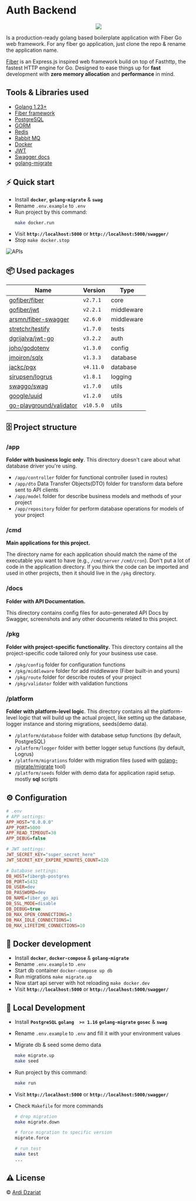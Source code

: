 # Auth Backend

<p align="center">
  <a href="https://golang.org/doc/go1.23">
    <img src="https://img.shields.io/badge/Go-1.23+-00ADD8?style=flat&logo=go">
  </a>
</p>

Is a production-ready golang based boilerplate application with Fiber Go web framework.
For any fiber go application, just clone the repo & rename the application name.

[Fiber](https://gofiber.io/) is an Express.js inspired web framework build on top of Fasthttp, the fastest HTTP engine for Go. Designed to ease things up for **fast** development with **zero memory allocation** and **performance** in mind.

## Tools & Libraries used

- [Golang 1.23+](https://golang.org/doc/go1.23)
- [Fiber framework](https://gofiber.io/)
- [PostgreSQL](https://www.postgresql.org/)
- [GORM](https://gorm.io/)
- [Redis](https://redis.io/)
- [Rabbit MQ](https://www.rabbitmq.com/)
- [Docker](https://www.docker.com/get-started)
- [JWT](https://github.com/form3tech-oss/jwt-go)
- [Swagger docs](https://github.com/swaggo/swag)
- [golang-migrate](https://github.com/golang-migrate/migrate)

## ⚡️ Quick start

- Install **`docker`**, **`golang-migrate`** & **`swag`**
- Rename `.env.example` to `.env`
- Run project by this command:
  ```bash
  make docker.run
  ```
- Visit **`http://localhost:5000`** or **`http://localhost:5000/swagger/`**
- Stop `make docker.stop`

![APIs](docs/api_list.png)

## 📦 Used packages

| Name                                                                  | Version   | Type       |
| --------------------------------------------------------------------- | --------- | ---------- |
| [gofiber/fiber](https://github.com/gofiber/fiber)                     | `v2.7.1`  | core       |
| [gofiber/jwt](https://github.com/gofiber/jwt)                         | `v2.2.1`  | middleware |
| [arsmn/fiber-swagger](https://github.com/arsmn/fiber-swagger)         | `v2.6.0`  | middleware |
| [stretchr/testify](https://github.com/stretchr/testify)               | `v1.7.0`  | tests      |
| [dgrijalva/jwt-go](https://github.com/dgrijalva/jwt-go)               | `v3.2.2`  | auth       |
| [joho/godotenv](https://github.com/joho/godotenv)                     | `v1.3.0`  | config     |
| [jmoiron/sqlx](https://github.com/jmoiron/sqlx)                       | `v1.3.3`  | database   |
| [jackc/pgx](https://github.com/jackc/pgx)                             | `v4.11.0` | database   |
| [sirupsen/logrus](https://github.com/sirupsen/logrus)                 | `v1.8.1`  | logging    |
| [swaggo/swag](https://github.com/swaggo/swag)                         | `v1.7.0`  | utils      |
| [google/uuid](https://github.com/google/uuid)                         | `v1.2.0`  | utils      |
| [go-playground/validator](https://github.com/go-playground/validator) | `v10.5.0` | utils      |

## 🗄 Project structure

### /app

**Folder with business logic only**. This directory doesn't care about what database driver you're using.

- `/app/controller` folder for functional controller (used in routes)
- `/app/dto` Data Transfer Objects(DTO) folder for transform data before sent to API clients
- `/app/model` folder for describe business models and methods of your project
- `/app/repository` folder for perform database operations for models of your project

### /cmd

**Main applications for this project.**

The directory name for each application should match the name of the executable you want to have (e.g., `/cmd/server` `/cmd/cron`).
Don't put a lot of code in the application directory. If you think the code can be imported and used in other projects,
then it should live in the `/pkg` directory.

### /docs

**Folder with API Documentation.**

This directory contains config files for auto-generated API Docs by Swagger, screenshots
and any other documents related to this project.

### /pkg

**Folder with project-specific functionality.** This directory contains all the project-specific code tailored only for your business use case.

- `/pkg/config` folder for configuration functions
- `/pkg/middleware` folder for add middleware (Fiber built-in and yours)
- `/pkg/route` folder for describe routes of your project
- `/pkg/validator` folder with validation functions

### /platform

**Folder with platform-level logic**. This directory contains all the platform-level logic that will build up the actual project,
like setting up the database, logger instance and storing migrations, seeds(demo data).

- `/platform/database` folder with database setup functions (by default, PostgreSQL)
- `/platform/logger` folder with better logger setup functions (by default, Logrus)
- `/platform/migrations` folder with migration files (used with [golang-migrate/migrate](https://github.com/golang-migrate/migrate) tool)
- `/platform/seeds` folder with demo data for application rapid setup. mostly **sql** scripts

## ⚙️ Configuration

```ini
# .env
# APP settings:
APP_HOST="0.0.0.0"
APP_PORT=5000
APP_READ_TIMEOUT=30
APP_DEBUG=false

# JWT settings:
JWT_SECRET_KEY="super_secret_here"
JWT_SECRET_KEY_EXPIRE_MINUTES_COUNT=120

# Database settings:
DB_HOST=fibergb-postgres
DB_PORT=5432
DB_USER=dev
DB_PASSWORD=dev
DB_NAME=fiber_go_api
DB_SSL_MODE=disable
DB_DEBUG=true
DB_MAX_OPEN_CONNECTIONS=3
DB_MAX_IDLE_CONNECTIONS=1
DB_MAX_LIFETIME_CONNECTIONS=10
```

## 🔨 Docker development

- Install **`docker`**, **`docker-compose`** & **`golang-migrate`**
- Rename `.env.example` to `.env`
- Start db container `docker-compose up db`
- Run migrations `make migrate.up`
- Now start api server with hot reloading `make docker.dev`
- Visit **`http://localhost:5000`** or **`http://localhost:5000/swagger/`**

## 🔨 Local Development

- Install **`PostgreSQL`** **`golang  >= 1.16`** **`golang-migrate`** **`gosec`** & **`swag`**
- Rename `.env.example` to `.env` and fill it with your environment values
- Migrate db & seed some demo data
  ```bash
  make migrate.up
  make seed
  ```
- Run project by this command:
  ```bash
  make run
  ```
- Visit **`http://localhost:5000`** or **`http://localhost:5000/swagger/`**
- Check `Makefile` for more commands

  ```bash
  # drop migration
  make migrate.down

  # force migration to specific version
  migrate.force

  # run test
  make test
  ...
  ```

## ⚠️ License

&copy; [Ardi Dzariat](https://github.com/ardizariat)
